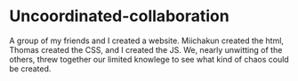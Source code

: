 # Uncoordinated-collaboration
A group of my friends and I created a website. Miichakun created the html, Thomas created the CSS, and I created the JS.
We, nearly unwitting of the others, threw together our limited knowlege to see what kind of chaos could be created.
